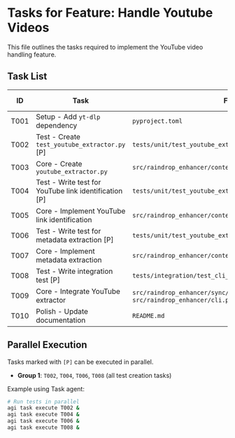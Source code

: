 # Tasks for Feature: Handle Youtube Videos

This file outlines the tasks required to implement the YouTube video handling feature.

## Task List

| ID   | Task                                        | File(s)                                                                                             | Depends On | Status      |
|------|---------------------------------------------|-----------------------------------------------------------------------------------------------------|------------|-------------|
| T001 | Setup - Add `yt-dlp` dependency             | `pyproject.toml`                                                                                    | -          | To Do       |
| T002 | Test - Create `test_youtube_extractor.py` [P] | `tests/unit/test_youtube_extractor.py`                                                              | -          | To Do       |
| T003 | Core - Create `youtube_extractor.py`        | `src/raindrop_enhancer/content/youtube_extractor.py`                                                | T002       | To Do       |
| T004 | Test - Write test for YouTube link identification [P] | `tests/unit/test_youtube_extractor.py`                                                              | T003       | To Do       |
| T005 | Core - Implement YouTube link identification | `src/raindrop_enhancer/content/youtube_extractor.py`                                                | T004       | To Do       |
| T006 | Test - Write test for metadata extraction [P] | `tests/unit/test_youtube_extractor.py`                                                              | T005       | To Do       |
| T007 | Core - Implement metadata extraction        | `src/raindrop_enhancer/content/youtube_extractor.py`                                                | T006       | To Do       |
| T008 | Test - Write integration test [P]           | `tests/integration/test_cli_content_capture_integration.py`                                         | -          | To Do       |
| T009 | Core - Integrate YouTube extractor          | `src/raindrop_enhancer/sync/orchestrator.py`, `src/raindrop_enhancer/cli.py`                          | T007, T008 | To Do       |
| T010 | Polish - Update documentation               | `README.md`                                                                                         | T009       | To Do       |

## Parallel Execution

Tasks marked with `[P]` can be executed in parallel.

- **Group 1**: `T002`, `T004`, `T006`, `T008` (all test creation tasks)

Example using Task agent:

```bash
# Run tests in parallel
agi task execute T002 &
agi task execute T004 &
agi task execute T006 &
agi task execute T008 &
```
